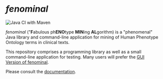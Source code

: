 # *fenominal*

![Java CI with Maven](https://github.com/monarch-initiative/fenominal/workflows/Java%20CI%20with%20Maven/badge.svg)


*fenominal* ("**F**abulous ph**ENO**type **MIN**ing **AL**gorithm) is a "phenomenal" Java library and command-line application for mining of Human Phenotype Ontology terms in clinical texts.

This repository comprises a programming library as well as a small command-line application for testing.
Many users will prefer the [GUI Version of fenominal](https://github.com/monarch-initiative/fenominal-gui).

Please consult the [documentation](https://monarch-initiative.github.io/fenominal/).

